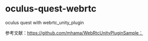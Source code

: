 # oculus-quest-webrtc
oculus quest with webrtc_unity_plugin

参考文献：https://github.com/mhama/WebRtcUnityPluginSample：
